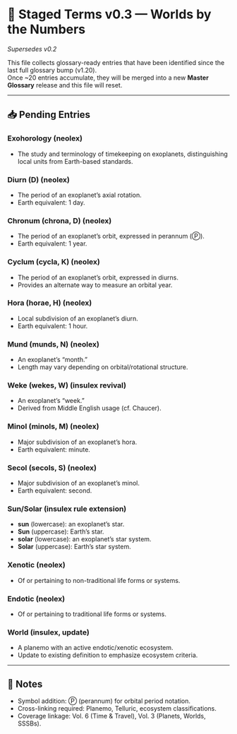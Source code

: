 # 📝 Staged Terms v0.3 — Worlds by the Numbers
*Supersedes v0.2*

This file collects glossary-ready entries that have been identified since the last full glossary bump (v1.20).  
Once ~20 entries accumulate, they will be merged into a new **Master Glossary** release and this file will reset.  

---
## 📥 Pending Entries

### Exohorology (neolex)
- The study and terminology of timekeeping on exoplanets, distinguishing local units from Earth-based standards.
### Diurn (D) (neolex)
- The period of an exoplanet’s axial rotation.  
- Earth equivalent: 1 day.
### Chronum (chrona, D) (neolex)
- The period of an exoplanet’s orbit, expressed in perannum (Ⓟ).  
- Earth equivalent: 1 year.
### Cyclum (cycla, K) (neolex)
- The period of an exoplanet’s orbit, expressed in diurns.  
- Provides an alternate way to measure an orbital year.
### Hora (horae, H) (neolex)
- Local subdivision of an exoplanet’s diurn.  
- Earth equivalent: 1 hour.
### Mund (munds, N) (neolex)
- An exoplanet’s “month.”  
- Length may vary depending on orbital/rotational structure.
### Weke (wekes, W) (insulex revival)
- An exoplanet’s “week.”  
- Derived from Middle English usage (cf. Chaucer).
### Minol (minols, M) (neolex)
- Major subdivision of an exoplanet’s hora.  
- Earth equivalent: minute.
### Secol (secols, S) (neolex)
- Major subdivision of an exoplanet’s minol.  
- Earth equivalent: second.
### Sun/Solar (insulex rule extension)
- **sun** (lowercase): an exoplanet’s star.  
- **Sun** (uppercase): Earth’s star.  
- **solar** (lowercase): an exoplanet’s star system.  
- **Solar** (uppercase): Earth’s star system.
### Xenotic (neolex)
- Of or pertaining to non-traditional life forms or systems.
### Endotic (neolex)
- Of or pertaining to traditional life forms or systems.
### World (insulex, update)
- A planemo with an active endotic/xenotic ecosystem.  
- Update to existing definition to emphasize ecosystem criteria.

---

## 📌 Notes
- Symbol addition: Ⓟ (perannum) for orbital period notation.  
- Cross-linking required: Planemo, Telluric, ecosystem classifications.  
- Coverage linkage: Vol. 6 (Time & Travel), Vol. 3 (Planets, Worlds, SSSBs).  
